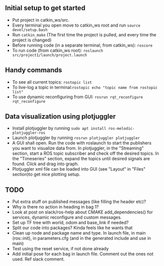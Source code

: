 ## Initial setup to get started
* Put project in catkin_ws/src.
* Every terminal you open move to catkin_ws root and run `source devel/setup.bash`
* Run `catkin_make` (The first time the project is pulled, and every time the project is changed)
* Before running code (in a separate terminal, from catkin_ws): `roscore` 
* To run code (from catkin_ws root): `roslaunch src/project1/launch/project.launch`

## Handy commands
* To see all current topics: `rostopic list`
* To live-log a topic in terminal:`rostopic echo "topic name from rostopic list"`
* To use dynamic reconfiguring from GUI: `rosrun rqt_reconfigure rqt_reconfigure`

## Data visualization using plotjuggler
* Install plotjuggler by running `sudo apt install ros-melodic-plotjuggler-ros`
* Launch plotjuggler by running `rosrun plotjuggler plotjuggler`
* A GUI shall open. Run the code with roslaunch to start the publishers you want to visualize data from. In plotjuggler, in the "Streaming" section, start a ROS topic subscriber and check off the desired topics. In the "Timeseries" section, expand the topics until desired signals are found. Click and drag into graph.
* Plotjuggler xml file can be loaded into GUI (see "Layout" in "Files" section)to get nice plotting setup.

## TODO
* Put extra stuff on published messages (like filling the header etc)?
* Why is there no action in heading in bag 1?
* Look at post on slack/ros-help about CMAKE add_dependencies() for services, dynamic reconfigure and custom messages.
* Set up TF tree with world, odom and base_link if needed?
* Split our code into packages? Kinda feels like he wants that
* Clean up node and package name and type. In launch file, in main (ros::init), in parameters.cfg (and in the generated include and use in main) 
* Test using the reset service, if not done already
* Add initial pose for each bag in launch file. Comment out the ones not used. Ref slack comment.
